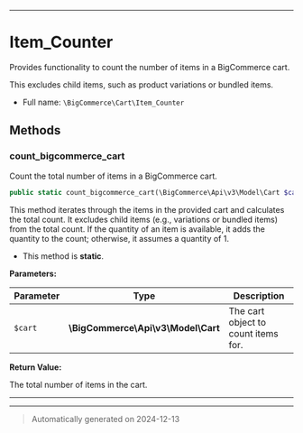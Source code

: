 ***

# Item_Counter

Provides functionality to count the number of items in a BigCommerce cart.

This excludes child items, such as product variations or bundled items.

* Full name: `\BigCommerce\Cart\Item_Counter`




## Methods


### count_bigcommerce_cart

Count the total number of items in a BigCommerce cart.

```php
public static count_bigcommerce_cart(\BigCommerce\Api\v3\Model\Cart $cart): int
```

This method iterates through the items in the provided cart and calculates the total count.
It excludes child items (e.g., variations or bundled items) from the total count. If the quantity
of an item is available, it adds the quantity to the count; otherwise, it assumes a quantity of 1.

* This method is **static**.




**Parameters:**

| Parameter | Type | Description |
|-----------|------|-------------|
| `$cart` | **\BigCommerce\Api\v3\Model\Cart** | The cart object to count items for. |


**Return Value:**

The total number of items in the cart.




***


***
> Automatically generated on 2024-12-13
